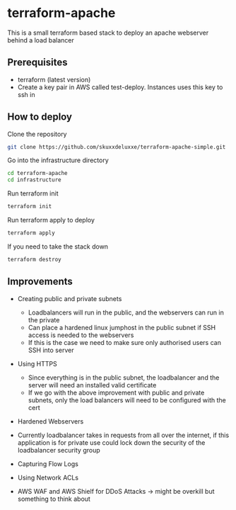# terraform-apache

This is a small terraform based stack to deploy an apache webserver behind a load balancer

## Prerequisites

- terraform (latest version)
- Create a key pair in AWS called test-deploy. Instances uses this key to ssh in

## How to deploy

Clone the repository
```sh
git clone https://github.com/skuxxdeluxxe/terraform-apache-simple.git
```

Go into the infrastructure directory
```sh
cd terraform-apache
cd infrastructure
```

Run terraform init
```sh
terraform init
```

Run terraform apply to deploy
```sh
terraform apply
```

If you need to take the stack down
```sh
terraform destroy
```

## Improvements

- Creating public and private subnets
    - Loadbalancers will run in the public, and the webservers can run in the private
    - Can place a hardened linux jumphost in the public subnet if SSH access is needed to the webservers
    - If this is the case we need to make sure only authorised users can SSH into server

- Using HTTPS
    - Since everything is in the public subnet, the loadbalancer and the server will need an installed valid certificate
    - If we go with the above improvement with public and private subnets, only the load balancers will need to be configured with the cert

- Hardened Webservers

- Currently loadbalancer takes in requests from all over the internet, if this application is for private use could lock down the security of the loadbalancer security group

- Capturing Flow Logs

- Using Network ACLs

- AWS WAF and AWS Shielf for DDoS Attacks -> might be overkill but something to think about



